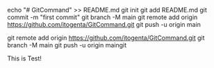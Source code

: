 echo "# GitCommand" >> README.md
git init
git add README.md
git commit -m "first commit"
git branch -M main
git remote add origin https://github.com/itogenta/GitCommand.git
git push -u origin main

git remote add origin https://github.com/itogenta/GitCommand.git
git branch -M main
git push -u origin maingit

This is Test!